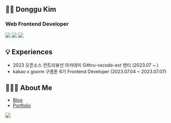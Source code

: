 ## 👋🏻 Donggu Kim
### Web Frontend Developer

<div>
  <img src="https://img.shields.io/badge/JavaScript-F7DF1E?style=flat-square&logo=JavaScript&logoColor=white"/>
  <img src="https://img.shields.io/badge/-TypeScript-3178C6?style=flat-square&logo=TypeScript&logoColor=white"/>
  <img src="https://img.shields.io/badge/React-61DAFB?style=flat-square&logo=React&logoColor=white"/>
</div>

## 💡 Experiences
- 2023 오픈소스 컨트리뷰션 아카데미 Githru-vscode-ext 멘티 (2023.07 ~ )
- kakao x goorm 구름톤 6기 Frontend Developer (2023.07.04 ~ 2023.07.07)

## 💁🏻‍♂️ About Me
- [Blog](https://velog.io/@donggoo)
- [Portfolio](https://kimdonggu-portfolio.web.app/)

<a href="https://hits.seeyoufarm.com"><img src="https://hits.seeyoufarm.com/api/count/incr/badge.svg?url=https%3A%2F%2Fgithub.com%2Fkimdonggu42%2Fhit-counter&count_bg=%23576CBC&title_bg=%23555555&icon=&icon_color=%23E7E7E7&title=hits&edge_flat=true"/></a>
